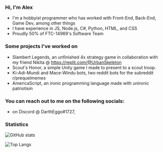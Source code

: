 ### [](https://github.com/DarthEggo/DarthEggo#intro) Hi, I'm Alex
- I'm a hobbyist programmer who has worked with Front-End, Back-End, Game Dev, among other things
- I have experience in JS, Node.js,  C#, Python, HTML, and CSS
- Proudly 50% of FTC-14969's Software Team 
### [](https://github.com/DarthEggo/DarthEggo#projects) Some projects I've worked on
- Slambert Legends, an unfinished 4x strategy game in collaboration with my friend Nikita @ https://replit.com/@UrbanSkeleton
- Scout's Honor, a simple Unity game I made to present to a scout troop.
- Ki-Adi-Mundi and Mace-Windu bots, two reddit bots for the subreddit r/prequelmemes
- AmericaScript, an ironic programming language made with unironic patriotism
### [](https://github.com/DarthEggo/DarthEggo#socials) You can reach out to me on the following socials:
-  on Discord @ DarthEggo#1727, 

### [](https://github.com/DarthEggo/DarthEggo#stats) Statistics
![GitHub stats](https://github-readme-stats.vercel.app/api?username=DarthEggo&show_icons=true&theme=tokyonight)

![Top Langs](https://github-readme-stats.vercel.app/api/top-langs/?username=DarthEggo&theme=tokyonight)


